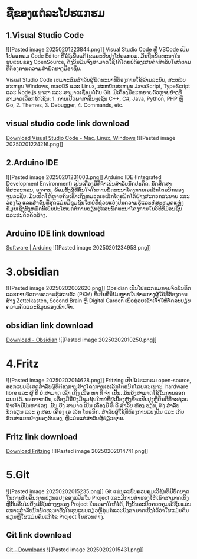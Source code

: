 # ຊື່ຂອງແຕ່ລະໂປຮແກຮມ

## 1.Visual Studio Code
![[Pasted image 20250201223844.png]]
Visual Studio Code ຫຼື VSCode ເປັນໂປຣແກຣມ Code Editor ທີ່ໃຊ້ເພື່ອແກ້ໄຂແລະປັບປຸງໂປຣແກຣມ. ມັນຖືກພັດທະນາໃນຮູບແບບຂອງ OpenSource, ດັ່ງນັ້ນມັນຈຶ່ງສາມາດໃຊ້ໄດ້ໂດຍບໍ່ຕ້ອງເສຍຄ່າສໍາລັບໃຜກໍຕາມທີ່ຕ້ອງການຄວາມສໍາພັດທາງມືອາຊີບ.  
  
Visual Studio Code ເຫມາະສົມສໍາລັບຜູ້ພັດທະນາທີ່ຕ້ອງການໃຊ້ຂ້າມລະບົບ, ສະຫນັບສະຫນູນ Windows, macOS ແລະ Linux, ສະຫນັບສະຫນູນ JavaScript, TypeScript ແລະ Node.js ພາສາ ແລະ ສາມາດເຊື່ອມຕໍ່ກັບ Git. ມີເຄື່ອງມືຂະຫຍາຍຕົວຫຼາຍຢ່າງທີ່ສາມາດເລືອກໄດ້ເຊັ່ນ: 1. ການເປີດພາສາອື່ນໆເຊັ່ນ C++, C#, Java, Python, PHP ຫຼື Go, 2. Themes, 3. Debugger, 4. Commands, etc.

## visual studio code link download 
[Download Visual Studio Code - Mac, Linux, Windows](https://code.visualstudio.com/download)
![[Pasted image 20250201224216.png]]

## 2.Arduino IDE
![[Pasted image 20250201231003.png]]
Arduino IDE (Integrated Development Environment) ເປັນເຄື່ອງມືທີ່ຈໍາເປັນສໍາລັບນັກປະດິດ. ນັກສຶກສາວິສະວະກອນ, ອາຈານ, ພ້ອມທັງຜູ້ທີ່ສົນໃຈໃນການພັດທະນາໂຄງການເອເລັກໂຕຣນິກຂອງຈຸນລະຊີບ. ມັນເປີດໃຫ້ຫຼາຍຄົນເຂົ້າເຖິງຫມວດເອເລັກໂຕຣນິກໄດ້ຢ່າງສະດວກສະບາຍ ແລະ ວ່ອງໄວ ແລະສໍາຄັນທີ່ສຸດແມ່ນມີຊຸມຊົນໃຫຍ່ທີ່ຊ່ວຍແບ່ງປັນຄວາມຮູ້ແລະຫໍສະຫມຸດແຫຼ່ງຂໍ້ມູນເຊິ່ງທັງຫມົດນີ້ເປັນປະໂຫຍດຕໍ່ການຮຽນຮູ້ແລະພັດທະນາໂຄງການໃນວິທີທີ່ມ່ວນຊື່ນແລະປະດິດຄິດສ້າງ.
## Arduino IDE link download 
[Software | Arduino](https://www.arduino.cc/en/software)
![[Pasted image 20250201234958.png]]

# 3.obsidian
![[Pasted image 20250202002620.png]]
Obsidian ເປັນໂປຣແກຣມການຈົດບັນທຶກແລະການຈັດການຄວາມຮູ້ສ່ວນຕົວ (PKM) ທີ່ເປັນທີ່ນິຍົມຫຼາຍໃນທ່າມກາງຜູ້ໃຊ້ທີ່ຕ້ອງການສ້າງ Zettelkasten, Second Brain ຫຼື Digital Garden ເພື່ອຊ່ວຍເຂົາເຈົ້າໃຫ້ຈັດລະບຽບຄວາມຄິດແລະຂໍ້ມູນຂອງເຂົາເຈົ້າ.
## obsidian link download 
[Download - Obsidian](https://obsidian.md/download)
![[Pasted image 20250202010250.png]]

# 4.Fritz
![[Pasted image 20250202014628.png]]
Fritzing ເປັນໂປຣແກຣມ open-source, ອອກແບບພິເສດສໍາລັບຜູ້ທີ່ຕ້ອງການສ້າງໂຄງການເອເລັກໂຕຣນິກໂດຍສະເພາະ. hardware libre ແລະ ຜູ້ ທີ່ ບໍ່ ສາມາດ ເຂົ້າ ເຖິງ ເນື້ອ ຫາ ທີ່ ຈໍາ ເປັນ. ມັນຍັງສາມາດໃຊ້ໃນການອອກແບບໄດ້. ນອກຈາກນັ້ນ, ເຄື່ອງມືນີ້ຍັງມີຊຸມຊົນໃຫຍ່ທີ່ຢູ່ເບື້ອງຫຼັງທີ່ຈະປັບປຸງຫຼືຍິນດີທີ່ຈະຊ່ວຍຖ້າເຈົ້າມີບັນຫາໃດໆ. ມັນ ຍັງ ສາມາດ ເປັນ ເຄື່ອງມື ທີ່ ດີ ສໍາລັບ ຫ້ອງ ຮຽນ, ທັງ ສໍາລັບ ນັກຮຽນ ແລະ ຄູ ສອນ ເຄື່ອງ ເອ ເລັກ ໂທຣນິກ. ສໍາລັບຜູ້ໃຊ້ທີ່ຕ້ອງການແບ່ງປັນ ແລະ ເກັບຮັກສາແບບຢ່າງຂອງຕົນເອງ, ຫຼືແມ່ນແຕ່ສໍາລັບຜູ້ຊ່ຽວຊານ.
## Fritz link download 
[Download Fritzing](https://fritzing.org/download/)
![[Pasted image 20250202014741.png]]
# 5.Git
![[Pasted image 20250202015235.png]]
Git ແມ່ນລະບົບຄວບຄຸມເວີຊັນທີ່ມີບົດບາດໃນການກັບຄືນການປ່ຽນແປງຂອງແຟ້ມໃນ Project ແລະມີການສໍາຮອງໃຫ້ເຮົາສາມາດເບິ່ງຫຼືກັບຄືນໄປຍັງເວີຊັນຕ່າງໆຂອງ Project ໃນເວລາໃດກໍ່ໄດ້, ດັ່ງນັ້ນລະບົບຄວບຄຸມເວີຊັນແມ່ນເໝາະສໍາລັບນັກພັດທະນາທັງໃນຮູບແບບດຽວຫຼືກຸ່ມກໍ່ແລະຍັງສາມາດເບິ່ງໄດ້ວ່າໃຜແມ່ນຄົນຂຽນຫຼືໃຜແມ່ນຄົນແກ້ໄຂ Project ໃນສ່ວນຕ່າງ.
## Git link download
[Git - Downloads](https://git-scm.com/downloads)
![[Pasted image 20250202015431.png]]

